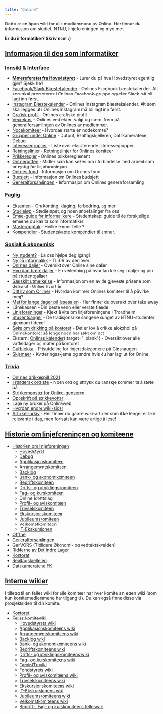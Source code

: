 ```yaml
---
title: "Online"
---
```


Dette er en åpen wiki for alle medlemmene av Online. Her finner du informasjon om studiet, NTNU, linjeforeningen og mye mer.

**Er du informatiker? Skriv noe! :)**

[Informasjon til deg som Informatiker](/info/)
----------------------------------------------------------

### [Innsikt & Interface](/info/innsikt-og-interface/)

- [**Møtereferater fra Hovedstyret**](/info/innsikt-og-interface/motereferater-fra-hovedstyret/) - Lurer du på hva Hovedstyret egentlig gjør? Sjekk her!
- [Facebook/Slack Blæstekalender](https://docs.google.com/spreadsheets/d/1N4c01zclcgD0xs_RtDCqOVgs2GPOZB2Tx3pO7AIZrqI/edit#gid=1408777825) - Onlines Facebook blæstekalender. Alt som skal promoteres i Onlines Facebook-gruppe og/eller Slack må bli lagt inn først.
- [Instagram Blæstekalender](https://docs.google.com/spreadsheets/d/1gk9fXSvoo37U_VPHPDEAY-u5_oYB6v4owxovwp4v9-I/edit?gid=83737319#gid=83737319) - Onlines Instagram blæstekalender. Alt som skal legges ut i Onlines Instagram må bli lagt inn først.
- [Grafisk profil](/info/innsikt-og-interface/grafisk-profil/) - Onlines grafiske profil
- [Vedtekter](/info/innsikt-og-interface/vedtekter/) - Onlines vedtekter, valgt og stemt frem på generalforsamlingen av Onlines av medlemmer.
- [Nodekomiteer](/info/innsikt-og-interface/nodekomiteer/) - Hvordan starte en nodekomite?
- [Grupper under Online](/grupper-under-online/)  - Output, Realfagskjelleren, Datakameratene, Debug
- [Interessegrupper](/info/innsikt-og-interface/interessegrupper/) - Liste over eksisterende interessegrupper.
- [Retningslinjer](/info/innsikt-og-interface/retningslinjer/) - Retningslinjer for Onlines komiteer
- [Prikkeregler](https://online.ntnu.no/profile/settings/penalties#rules) - Onlines prikkereglement  
- [Onlinepotten](/info/innsikt-og-interface/onlinepotten/) - Midler som kan søkes om i forbindelse med arbeid som er nyttig for linjeforeningen
- [Onlines fond](/info/innsikt-og-interface/onlines-fond/) - Informasjon om Onlines fond
- [Budsjett](/info/innsikt-og-interface/budsjett/) - Informasjon om Onlines budsjett  
- [Generalforsamlingen](/generalforsamlingen) - Informasjon om Onlines generalforsamling


### [Faglig](/info/faglig/)

- [Eksamen](/info/faglig/eksamen/) - Om konting, klaging, forbedring, og mer
- [Studieløp](/info/faglig/studielop/) - Studieløpet, og noen anbefalinger fra oss
- [Emne-guide for informatikere](/info/faglig/emneguide/) - Studentskapt guide til de forskjellige emnene du kan ta som informatiker
- [Masteropptak](/info/faglig/masteropptak/) - Hvilke emner teller?
- [Kompendier](/info/faglig/kompendier/) - Studentskapte kompendier til emner.

### [Sosialt & økonomisk](/info/sosialt-og-okonomisk/)
- [Ny student?](/info/sosialt-og-okonomisk/ny-student/) - La oss hjelpe deg igang!
- [Ny på informatikk](/info/ny-paa-informatikk/)  - TL;DR av den over. 
- [Onlines daljer](/info/daljer) - Oversikt over Online sine daljer
- [Hvordan bære daljer](/info/dalje) - En veiledning på hvordan kle seg i daljer og pin på studentgallaer
- [Særskilt utmerkelse](/info/saerskilt-utmerkelse) - Informasjon om en av de gjeveste prisene som deles ut i Online hvert år
- [Ditt liv som Onliner](/info/sosialt-og-okonomisk/ditt-liv-som-onliner/) - Hvordan kommer Onlines komiteer til å påvirke meg?
- [Mat for lange dager på lesesalen](/info/sosialt-og-okonomisk/mat_for_lange_dager_pa_lesesalen/) - Her finner du oversikt over take away
- [Lånekassen](/info/sosialt-og-okonomisk/lanekassen/) - Din beste venn eller verste fiende
- [Linjeforeninger](/info/sosialt-og-okonomisk/linjeforeninger/) - Kjekt å vite om linjeforeningene i Trondheim
- [Studentsanger](/info/sosialt-og-okonomisk/studentsanger/) - De tradisjonsrike sangene sunget av NTNU-studenter gjennom tidene!
- [Søke om drikking på kontoret](/info/sosialt-og-okonomisk/soke-om-drikking-pa-kontoret/) - Det er lov å drikke alokohol på Onlinekontoret så lenge noen har søkt om det
- Ekstern: [Onlines kalender](https://www.google.com/calendar/embed?src=54v6g4v6r46qi4asf7lh5j9pcs%40group.calendar.google.com&ctz=Europe/Oslo){:target="_blank"} - Oversikt over alle vaffeldager og møter på kontoret
- [Gullblekka](/gullblekka/) - Prisutdeling for linjeredaksjonene på Gløshaugen
- [Skjemaer](/info/sosialt-og-okonomisk/skjemaer/) - Kvitteringsskjema og andre hvis du har lagt ut for Online

### [Trivia](/info/trivia/)

- [Onlines drikkespill 2021](/info/trivia/onlines-drikkespill-2021/)
- [Trøndersk ordliste](/info/trivia/trondersk-ordliste/) - Noen ord og uttrykk du kanskje kommer til å støte på
- [Strikkemønster for Online-genseren](/info/trivia/strikkegenser/)
- [Oppskrift på strikkevotter](/info/trivia/oppskrift_pa_strikkevotter/)
- [Lage ny bruker på Onlineweb](/info/trivia/ny_bruker)
- [Hvordan endre wiki-sider](/info/trivia/hvordan-endre-wiki-sider-pa-ow/)
- [Artikkel-arkiv](/info/trivia/arkiv) - Her finner du gamle wiki-artikler som ikke lenger er like relevante i dag, men fortsatt kan være artige å lese!




[Historie om linjeforeningen og komiteene](/historie/)
----------------------------------------

- [Historien om linjeforeningen](/historie/om)
    - [Hovedstyret](/historie/hs)
    - [Debug](/historie/debug)
    - [Applikasjonskomiteen](/historie/appkom)
    - [Arrangementskomiteen](/historie/arrkom)  
    - [Backlog](/historie/seniorkom)
    - [Bank- og økonomikomiteen](/historie/bankom)
    - [Bedriftskomiteen](/historie/bedkom)
    - [Drifts- og utviklingskomiteen](/historie/dotkom)
    - [Fag- og kurskomiteen](/historie/fagkom)
    - [Online Idrettslag](/historie/oil)
    - [Profil- og aviskomiteen](/historie/prokom)
    - [Trivselskomiteen](/historie/trikom)
    - [Ekskursjonskomiteen](/historie/ekskom)
    - [Jubileumskomiteen](/historie/jubkom)
    - [Velkomstkomiteen](/historie/velkom)
    - [IT-Ekskursjonen](/historie/itex)
- [Offline](/offlines-historie/)
- [Generalforsamlingen](/generalforsamlingen)
- [GenVORS (Tidligere Økonomi- og vedtektskvelden)](/okogved)
- [Ridderne av Det Indre Lager](/ridderne/)
- [Kontoret](/kontoret)
- [Realfagskjelleren](/realfagskjelleren)
- [Datakameratene FK](/datakameratenefk)

[Interne wikier](/wiki/)
--------------

I tillegg til en felles wiki for alle komiteer har hver komite sin egen wiki (som kun komitemedlemmene har tilgang til).
Du kan også finne disse via prosjektsiden til din komite.


- [Kontoret](https://old.online.ntnu.no/wiki/komiteer/kontoret/)
- [Felles komitewiki](https://old.online.ntnu.no/wiki/komiteer/)
    - [Hovedstyrets wiki](https://old.online.ntnu.no/wiki/komiteer/hovedstyret/)
    - [Applikasjonskomiteens wiki](https://old.online.ntnu.no/wiki/komiteer/appkom/)
    - [Arrangementskomiteens wiki](https://old.online.ntnu.no/wiki/komiteer/arrkom/)  
    - [Backlog wiki](https://old.online.ntnu.no/wiki/komiteer/seniorkom/)
    - [Bank- og økonomikomiteens wiki](https://old.online.ntnu.no/wiki/komiteer/bankom/)
    - [Bedriftskomiteens wiki](https://old.online.ntnu.no/wiki/komiteer/bedkom/)
    - [Drifts- og utviklingskomiteens wiki](https://old.online.ntnu.no/wiki/komiteer/dotkom/)
    - [Fag- og kurskomiteens wiki](https://old.online.ntnu.no/wiki/komiteer/fagkom/)
    - [FeminITs wiki](https://old.online.ntnu.no/wiki/komiteer/jentekom/)
    - [Fondstyrets wiki](https://old.online.ntnu.no/wiki/komiteer/fondstyret/)
    - [Profil- og aviskomiteens wiki](https://old.online.ntnu.no/wiki/komiteer/prokom/)
    - [Trivselskomiteens wiki](https://old.online.ntnu.no/wiki/komiteer/trikom/)
    - [Ekskursjonskomiteens wiki](https://old.online.ntnu.no/wiki/komiteer/ekskom/)
    - [IT-Ekskursjonens wiki](https://old.online.ntnu.no/wiki/komiteer/it_ekskursjonen/)
    - [Jubileumskomiteens wiki](https://old.online.ntnu.no/wiki/komiteer/jubkom/)
    - [Velkomstkomiteens wiki](https://old.online.ntnu.no/wiki/komiteer/velkom/)
    - [Bedrift-, Fag- og kurskomiteens felleswiki](https://old.online.ntnu.no/wiki/komiteer/bedfagkom/)
